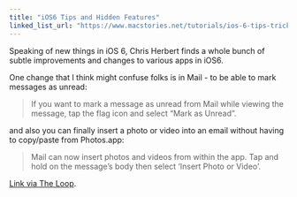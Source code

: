 ```yaml
---
title: "iOS6 Tips and Hidden Features"
linked_list_url: "https://www.macstories.net/tutorials/ios-6-tips-tricks-hidden-features/"
---
```

<p>Speaking of new things in iOS 6, Chris Herbert finds a whole bunch of subtle improvements and changes to various apps in iOS6.</p>
<p>One change that I think might confuse folks is in Mail - to be able to mark messages as unread:</p>
<blockquote><p>
  If you want to mark a message as unread from Mail while viewing the message, tap the flag icon and select “Mark as Unread”.
</p></blockquote>
<p>and also you can finally insert a photo or video into an email without having to copy/paste from Photos.app:</p>
<blockquote><p>
  Mail can now insert photos and videos from within the app. Tap and hold on the message’s body then select ‘Insert Photo or Video’.
</p></blockquote>
<p><a href="https://www.loopinsight.com/2012/09/21/more-ios-tips-tricks/">Link via The Loop</a>.</p>
